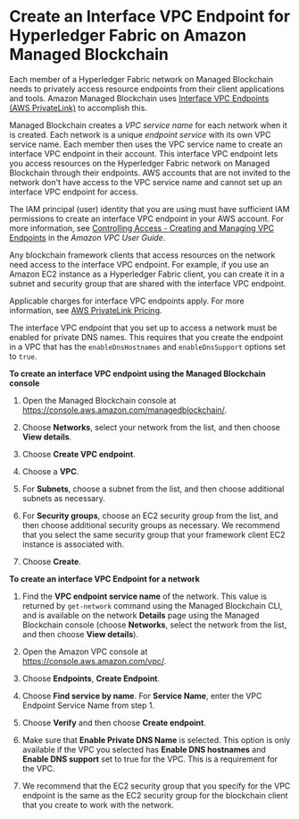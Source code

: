 # Create an Interface VPC Endpoint for Hyperledger Fabric on Amazon Managed Blockchain<a name="managed-blockchain-endpoints"></a>

Each member of a Hyperledger Fabric network on Managed Blockchain needs to privately access resource endpoints from their client applications and tools\. Amazon Managed Blockchain uses [Interface VPC Endpoints \(AWS PrivateLink\)](https://docs.aws.amazon.com/vpc/latest/userguide/vpce-interface.html) to accomplish this\.

Managed Blockchain creates a *VPC service name* for each network when it is created\. Each network is a unique *endpoint service* with its own VPC service name\. Each member then uses the VPC service name to create an interface VPC endpoint in their account\. This interface VPC endpoint lets you access resources on the Hyperledger Fabric network on Managed Blockchain through their endpoints\. AWS accounts that are not invited to the network don't have access to the VPC service name and cannot set up an interface VPC endpoint for access\.

The IAM principal \(user\) identity that you are using must have sufficient IAM permissions to create an interface VPC endpoint in your AWS account\. For more information, see [Controlling Access \- Creating and Managing VPC Endpoints](https://docs.aws.amazon.com/vpc/latest/userguide/VPC_IAM.html#vpc-endpoints-iam) in the *Amazon VPC User Guide*\.

Any blockchain framework clients that access resources on the network need access to the interface VPC endpoint\. For example, if you use an Amazon EC2 instance as a Hyperledger Fabric client, you can create it in a subnet and security group that are shared with the interface VPC endpoint\.

Applicable charges for interface VPC endpoints apply\. For more information, see [AWS PrivateLink Pricing](https://aws.amazon.com/privatelink/pricing/)\.

The interface VPC endpoint that you set up to access a network must be enabled for private DNS names\. This requires that you create the endpoint in a VPC that has the `enableDnsHostnames` and `enableDnsSupport` options set to `true`\.

**To create an interface VPC endpoint using the Managed Blockchain console**

1. Open the Managed Blockchain console at [https://console\.aws\.amazon\.com/managedblockchain/](https://console.aws.amazon.com/managedblockchain/)\.

1. Choose **Networks**, select your network from the list, and then choose **View details**\.

1. Choose **Create VPC endpoint**\.

1. Choose a **VPC**\.

1. For **Subnets**, choose a subnet from the list, and then choose additional subnets as necessary\.

1. For **Security groups**, choose an EC2 security group from the list, and then choose additional security groups as necessary\. We recommend that you select the same security group that your framework client EC2 instance is associated with\.

1. Choose **Create**\.

**To create an interface VPC Endpoint for a network**

1. Find the **VPC endpoint service name** of the network\. This value is returned by `get-network` command using the Managed Blockchain CLI, and is available on the network **Details** page using the Managed Blockchain console \(choose **Networks**, select the network from the list, and then choose **View details**\)\.

1. Open the Amazon VPC console at [https://console\.aws\.amazon\.com/vpc/](https://console.aws.amazon.com/vpc/)\.

1. Choose **Endpoints**, **Create Endpoint**\.

1. Choose **Find service by name**\. For **Service Name**, enter the VPC Endpoint Service Name from step 1\.

1. Choose **Verify** and then choose **Create endpoint**\.

1. Make sure that **Enable Private DNS Name** is selected\. This option is only available if the VPC you selected has **Enable DNS hostnames** and **Enable DNS support** set to true for the VPC\. This is a requirement for the VPC\.

1. We recommend that the EC2 security group that you specify for the VPC endpoint is the same as the EC2 security group for the blockchain client that you create to work with the network\.